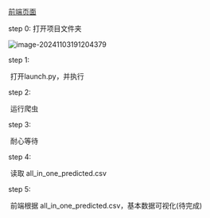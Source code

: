 [前端页面](http://139.9.51.109:8090/)

step 0: 打开项目文件夹

![image-20241103191204379](https://github.com/user-attachments/assets/ad3d96f2-11e7-4e60-be1c-7615997b248a)

step 1: 

​	打开launch.py，并执行

step 2: 

​	运行爬虫

step 3: 

​	耐心等待

step 4: 

​	读取 all_in_one_predicted.csv

step 5: 

​	前端根据 all_in_one_predicted.csv，基本数据可视化(待完成)
